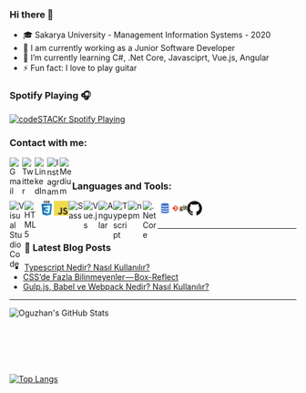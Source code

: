 ### Hi there 👋

- :mortar_board: Sakarya University - Management Information Systems - 2020
- 🔭 I am currently working as a Junior Software Developer
- 🌱 I’m currently learning C#, .Net Core, Javasciprt, Vue.js, Angular
- ⚡ Fun fact: I love to play guitar

### Spotify Playing 🎧

<!-- [![Spotify](https://oguzhanylcnkaya.vercel.app/api/spotify)](https://open.spotify.com/user/m8rdxp1pu6m1xzreplzx5p3k5) -->

[<img src="https://https://oguzhanylcnkaya.vercel.app//api/spotify-playing" alt="codeSTACKr Spotify Playing" width="350" />](https://open.spotify.com/user/m8rdxp1pu6m1xzreplzx5p3k5)


### Contact with me:
[<img align="left" alt="Gmail" width="22px" src="https://cdn.jsdelivr.net/npm/simple-icons@3.13.0/icons/gmail.svg">](mailto:oguzhanyalcinkayaa@gmail.com)
[<img align="left" alt="Twitter" width="22px" src="https://cdn.jsdelivr.net/npm/simple-icons@v3/icons/twitter.svg" />](https://twitter.com/oguzhanylcnkaya)
[<img align="left" alt="LinkedIn" width="22px" src="https://cdn.jsdelivr.net/npm/simple-icons@v3/icons/linkedin.svg" />](https://www.linkedin.com/in/oguzhanyalcinkaya/)
[<img align="left" alt="Instagram" width="22px" src="https://cdn.jsdelivr.net/npm/simple-icons@v3/icons/instagram.svg" />](https://www.instagram.com/oguzhanylcnkaya/)
[<img align="left" alt="Medium" width="22px" src="https://cdn.jsdelivr.net/npm/simple-icons@3.13.0/icons/medium.svg">](https://oguzhanyalcinkaya.medium.com/)

<br/>

### Languages and Tools:

<!-- <img align="left" alt="Visual Studio Code" width="26px" src="https://raw.githubusercontent.com/github/explore/80688e429a7d4ef2fca1e82350fe8e3517d3494d/topics/visual-studio-code/visual-studio-code.png" />
<img align="left" alt="HTML5" width="26px" src="https://raw.githubusercontent.com/github/explore/80688e429a7d4ef2fca1e82350fe8e3517d3494d/topics/html/html.png" />
<img align="left" alt="CSS3" width="26px" src="https://raw.githubusercontent.com/github/explore/80688e429a7d4ef2fca1e82350fe8e3517d3494d/topics/css/css.png" />
<img align="left" alt="Sass" width="26px" src="https://raw.githubusercontent.com/github/explore/80688e429a7d4ef2fca1e82350fe8e3517d3494d/topics/sass/sass.png" />
<img align="left" alt="JavaScript" width="26px" src="https://raw.githubusercontent.com/github/explore/80688e429a7d4ef2fca1e82350fe8e3517d3494d/topics/javascript/javascript.png" />
<img align="left" alt="SQL" width="26px" src="https://raw.githubusercontent.com/github/explore/80688e429a7d4ef2fca1e82350fe8e3517d3494d/topics/sql/sql.png" />
<img align="left" alt="Git" width="26px" src="https://raw.githubusercontent.com/github/explore/80688e429a7d4ef2fca1e82350fe8e3517d3494d/topics/git/git.png" />
<img align="left" alt="GitHub" width="26px" src="https://raw.githubusercontent.com/github/explore/78df643247d429f6cc873026c0622819ad797942/topics/github/github.png" /> -->
<img align="left" alt="Visual Studio Code" width="26px" src="https://www.vectorlogo.zone/logos/visualstudio_code/visualstudio_code-icon.svg">
<img align="left" alt="HTML5" width="26px" src="https://www.vectorlogo.zone/logos/w3_html5/w3_html5-icon.svg">
<img align="left" alt="CSS3" width="26px" src="https://raw.githubusercontent.com/github/explore/80688e429a7d4ef2fca1e82350fe8e3517d3494d/topics/css/css.png" />
<img align="left" alt="JavaScript" width="26px" src="https://raw.githubusercontent.com/github/explore/80688e429a7d4ef2fca1e82350fe8e3517d3494d/topics/javascript/javascript.png" />
<img align="left" alt="Sass" width="26px" src="https://www.vectorlogo.zone/logos/sass-lang/sass-lang-icon.svg">
<img align="left" alt="Vue.js" width="26px" src="https://www.vectorlogo.zone/logos/vuejs/vuejs-icon.svg">
<img align="left" alt="Angular" width="26px" src="https://www.vectorlogo.zone/logos/angular/angular-icon.svg">
<img align="left" alt="Typescript" width="26px" src="https://www.vectorlogo.zone/logos/typescriptlang/typescriptlang-icon.svg">
<img align="left" alt="npm" width="26px" src="https://www.vectorlogo.zone/logos/npmjs/npmjs-ar21.svg">
<img align="left" alt=".Net Core" width="26px" src="https://www.vectorlogo.zone/logos/dotnet/dotnet-icon.svg">
<img align="left" alt="SQL" width="26px" src="https://raw.githubusercontent.com/github/explore/80688e429a7d4ef2fca1e82350fe8e3517d3494d/topics/sql/sql.png"
<img align="left" alt="Webpack" width="26px" src="https://www.vectorlogo.zone/logos/js_webpack/js_webpack-icon.svg">
<img align="left" alt="Git" width="26px" src="https://raw.githubusercontent.com/github/explore/80688e429a7d4ef2fca1e82350fe8e3517d3494d/topics/git/git.png"/>
<img align="left" alt="GitHub" width="26px" src="https://raw.githubusercontent.com/github/explore/78df643247d429f6cc873026c0622819ad797942/topics/github/github.png" /> 

<br/>
<br/>

---

### 📕 Latest Blog Posts

<!-- BLOG-POST-LIST:START -->
- [Typescript Nedir? Nasıl Kullanılır?](https://medium.com/kodcular/typescript-nedir-nas%C4%B1l-kullan%C4%B1l%C4%B1r-84d749f3cf09?source=rss-60baeafc1c78------2)
- [CSS’de Fazla Bilinmeyenler — Box-Reflect](https://oguzhanyalcinkaya.medium.com/cssde-fazla-bilinmeyenler-box-reflect-cf4a91f868ba?source=rss-60baeafc1c78------2)
- [Gulp.js, Babel ve Webpack Nedir? Nasıl Kullanılır?](https://oguzhanyalcinkaya.medium.com/gulp-js-babel-ve-webpack-nedir-nas%C4%B1l-kullan%C4%B1l%C4%B1r-94ec7427285b?source=rss-60baeafc1c78------2)
<!-- BLOG-POST-LIST:END -->

---

<img align="left" alt="Oguzhan's GitHub Stats" src="https://github-readme-stats.vercel.app/api?username=oguzhanylcnkaya&theme=radical&show_icons=true&hide_border=true">

<br/>
<br/>
<br/>
<br/>
<br/>
<br/>

[![Top Langs](https://github-readme-stats.vercel.app/api/top-langs/?username=oguzhanylcnkaya&layout=compact)](https://github.com/oguzhanylcnkaya/github-readme-stats)


<!--
**oguzhanylcnkaya/oguzhanylcnkaya** is a ✨ _special_ ✨ repository because its `README.md` (this file) appears on your GitHub profile.

Here are some ideas to get you started:

- 🌱 I’m currently learning ...
- 👯 I’m looking to collaborate on ...
- 🤔 I’m looking for help with ...
- 💬 Ask me about ...
- 📫 How to reach me: ...
- 😄 Pronouns: ...
- ⚡ Fun fact: ...

-->
